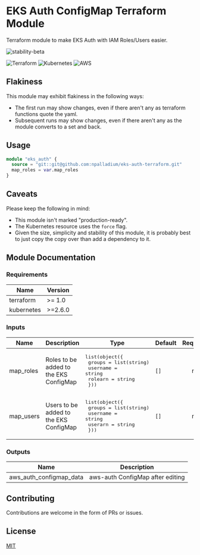 # EKS Auth ConfigMap Terraform Module

Terraform module to make EKS Auth with IAM Roles/Users easier.

![stability-beta](https://img.shields.io/badge/stability-beta-33bbff.svg)

![Terraform](https://img.shields.io/badge/terraform-%235835CC.svg?style=for-the-badge&logo=terraform&logoColor=white)
![Kubernetes](https://img.shields.io/badge/kubernetes-%23326ce5.svg?style=for-the-badge&logo=kubernetes&logoColor=white)
![AWS](https://img.shields.io/badge/AWS-%23FF9900.svg?style=for-the-badge&logo=amazon-aws&logoColor=white)

## Flakiness

This module may exhibit flakiness in the following ways:
- The first run may show changes, even if there aren't any as terraform functions quote the yaml.
- Subsequent runs may show changes, even if there aren't any as the module converts to a set and back.

## Usage
```terraform
module "eks_auth" {
  source = "git::git@github.com:npalladium/eks-auth-terraform.git"
  map_roles = var.map_roles
}
```

## Caveats

Please keep the following in mind:
- This module isn't marked "production-ready".
- The Kubernetes resource uses the `force` flag.
- Given the size, simplicity and stability of this module, it is probably best to just copy the copy over than add a dependency to it.

## Module Documentation
<!-- BEGIN_TF_DOCS -->
### Requirements

| Name | Version |
|------|---------|
| terraform | >= 1.0 |
| kubernetes | >=2.6.0 |

### Inputs

| Name | Description | Type | Default | Required |
|------|-------------|------|---------|:--------:|
| map\_roles | Roles to be added to the EKS ConfigMap | <pre>list(object({<br>    groups   = list(string)<br>    username = string<br>    rolearn  = string<br>  }))</pre> | `[]` | no |
| map\_users | Users to be added to the EKS ConfigMap | <pre>list(object({<br>    groups   = list(string)<br>    username = string<br>    userarn  = string<br>  }))</pre> | `[]` | no |

### Outputs

| Name | Description |
|------|-------------|
| aws\_auth\_configmap\_data | aws-auth ConfigMap after editing |
<!-- END_TF_DOCS -->

## Contributing
Contributions are welcome in the form of PRs or issues.

## License

[MIT](https://choosealicense.com/licenses/mit/)

